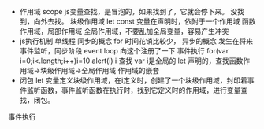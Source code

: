 - 作用域 scope
js变量查找，是冒泡的，如果找到了，它就会停下来。
没找到，向外去找。
块级作用域 let const
变量在声明时，依附于一个作用域
函数作用域，局部作用域
全局作用域，不要乱加全局变量，容易产生冲突
- js执行机制
单线程 
同步的概念 for 时间花销比较少，
异步的概念 发生在将来
事件监听，同步阶段
event loop 向这个注册了一下
事件执行
for(var i=0;i<.length;i++)i=10
alert(i) i 查找 var i是全局的
let 声明的，查找函数作用域->块级作用域->全局作用域 作用域的嵌套
- 闭包
let 变量定义块级作用域，在i定义时，创建了一个块级作用域，封印着事件监听函数，事件监听函数在执行时，找到它定义时的作用域，进行变量查找，闭包。



事件执行